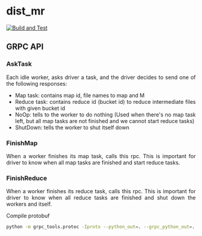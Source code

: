 <div style="text-align: justify;">

# dist_mr

[![Build and Test](https://github.com/ahmadsalimi/dist_mr/actions/workflows/main.yml/badge.svg)](https://github.com/ahmadsalimi/dist_mr/actions/workflows/main.yml)


## GRPC API

### AskTask

Each idle worker, asks driver a task, and the driver decides to send one of the following responses:

- Map task: contains map id, file names to map and M
- Reduce task: contains reduce id (bucket id) to reduce intermediate files with given bucket id
- NoOp: tells to the worker to do nothing (Used when there's no map task left, but all map tasks are not finished and we cannot start reduce tasks)
- ShutDown: tells the worker to shut itself down

### FinishMap

When a worker finishes its map task, calls this rpc. This is important for driver to know when all map tasks are finished and start reduce tasks.

### FinishReduce

When a worker finishes its reduce task, calls this rpc. This is important for driver to know when all reduce tasks are finished and shut down the workers and itself.


Compile protobuf

```bash
python -m grpc_tools.protoc -Iproto --python_out=. --grpc_python_out=. proto/driver-service.proto
```

</div>
